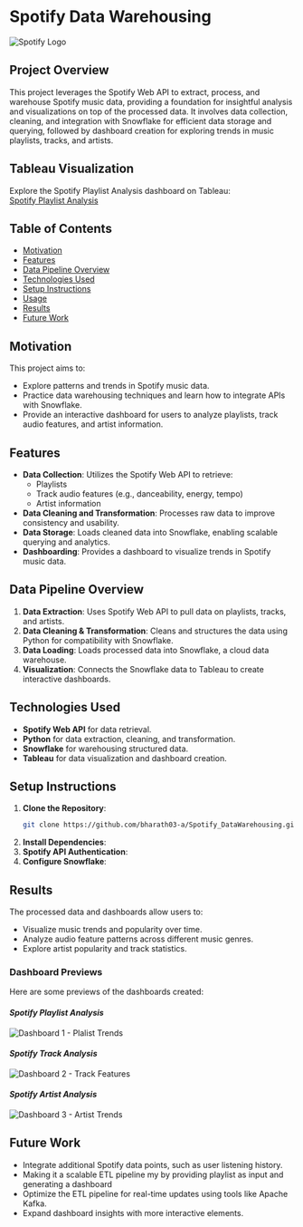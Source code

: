 # Spotify Data Warehousing

![Spotify Logo](https://www.scdn.co/i/_global/open-graph-default.png)  

## Project Overview

This project leverages the Spotify Web API to extract, process, and warehouse Spotify music data, providing a foundation for insightful analysis and visualizations on top of the processed data. It involves data collection, cleaning, and integration with Snowflake for efficient data storage and querying, followed by dashboard creation for exploring trends in music playlists, tracks, and artists.

## Tableau Visualization

Explore the Spotify Playlist Analysis dashboard on Tableau:  
[Spotify Playlist Analysis](https://public.tableau.com/views/SpotifyPlaylistAnalysis_17303634617490/First?:language=en-US&:sid=&:redirect=auth&:display_count=n&:origin=viz_share_link)

## Table of Contents

- [Motivation](#motivation)
- [Features](#features)
- [Data Pipeline Overview](#data-pipeline-overview)
- [Technologies Used](#technologies-used)
- [Setup Instructions](#setup-instructions)
- [Usage](#usage)
- [Results](#results)
- [Future Work](#future-work)

## Motivation

This project aims to:
- Explore patterns and trends in Spotify music data.
- Practice data warehousing techniques and learn how to integrate APIs with Snowflake.
- Provide an interactive dashboard for users to analyze playlists, track audio features, and artist information.

## Features

- **Data Collection**: Utilizes the Spotify Web API to retrieve:
  - Playlists
  - Track audio features (e.g., danceability, energy, tempo)
  - Artist information
- **Data Cleaning and Transformation**: Processes raw data to improve consistency and usability.
- **Data Storage**: Loads cleaned data into Snowflake, enabling scalable querying and analytics.
- **Dashboarding**: Provides a dashboard to visualize trends in Spotify music data.

## Data Pipeline Overview

1. **Data Extraction**: Uses Spotify Web API to pull data on playlists, tracks, and artists.
2. **Data Cleaning & Transformation**: Cleans and structures the data using Python for compatibility with Snowflake.
3. **Data Loading**: Loads processed data into Snowflake, a cloud data warehouse.
4. **Visualization**: Connects the Snowflake data to Tableau to create interactive dashboards.

## Technologies Used

- **Spotify Web API** for data retrieval.
- **Python** for data extraction, cleaning, and transformation.
- **Snowflake** for warehousing structured data.
- **Tableau** for data visualization and dashboard creation.

## Setup Instructions

1. **Clone the Repository**:
   ```bash
   git clone https://github.com/bharath03-a/Spotify_DataWarehousing.git
2. **Install Dependencies**:
3. **Spotify API Authentication**:
4. **Configure Snowflake**:

## Results
The processed data and dashboards allow users to:
- Visualize music trends and popularity over time.
- Analyze audio feature patterns across different music genres.
- Explore artist popularity and track statistics.

### Dashboard Previews

Here are some previews of the dashboards created:

#### *Spotify Playlist Analysis*
![Dashboard 1 - Plalist Trends](img/page_1.png)

#### *Spotify Track Analysis*
![Dashboard 2 - Track Features](img/page_2.png)

#### *Spotify Artist Analysis*
![Dashboard 3 - Artist Trends](img/page_3.png)

## Future Work
- Integrate additional Spotify data points, such as user listening history.
- Making it a scalable ETL pipeline my by providing playlist as input and generating a dashboard
- Optimize the ETL pipeline for real-time updates using tools like Apache Kafka.
- Expand dashboard insights with more interactive elements.
